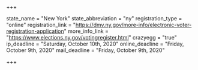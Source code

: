 +++

state_name = "New York"
state_abbreviation = "ny"
registration_type = "online"
registration_link = "https://dmv.ny.gov/more-info/electronic-voter-registration-application"
more_info_link = "https://www.elections.ny.gov/votingregister.html"
crazyegg = "true"
ip_deadline = "Saturday, October 10th, 2020"
online_deadline = "Friday, October 9th, 2020"
mail_deadline = "Friday, October 9th, 2020"

+++